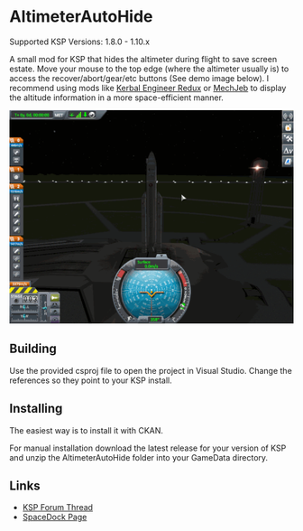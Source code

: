 # AltimeterAutoHide

Supported KSP Versions: 1.8.0 - 1.10.x

A small mod for KSP that hides the altimeter during flight to save screen estate.
Move your mouse to the top edge (where the altimeter usually is) to access the recover/abort/gear/etc buttons (See demo image below).
I recommend using mods like [Kerbal Engineer Redux](https://github.com/jrbudda/KerbalEngineer) 
or [MechJeb](https://github.com/MuMech/MechJeb2) to display the altitude information in a more space-efficient manner.

![usage example](demo.gif?raw=true)

## Building

Use the provided csproj file to open the project in Visual Studio. Change the references so they point to your KSP install.

## Installing

The easiest way is to install it with CKAN.

For manual installation download the latest release for your version of KSP and unzip the AltimeterAutoHide folder into your GameData directory.

## Links

 - [KSP Forum Thread](https://forum.kerbalspaceprogram.com/index.php?/topic/197164-1101-altimeterautohide-v10/)
 - [SpaceDock Page](https://spacedock.info/mod/2541/AltimeterAutoHide)
